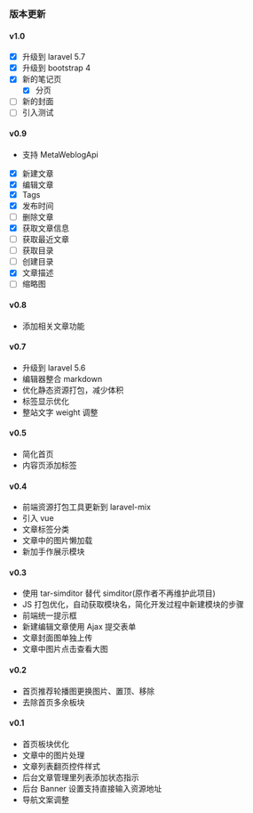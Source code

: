 ### 版本更新

#### v1.0

* [x] 升级到 laravel 5.7
* [x] 升级到 bootstrap 4
* [x] 新的笔记页
    * [x] 分页
* [ ] 新的封面
* [ ] 引入测试

#### v0.9

* 支持 MetaWeblogApi

* [x] 新建文章
* [x] 编辑文章
* [x] Tags
* [x] 发布时间
* [ ] 删除文章
* [x] 获取文章信息
* [ ] 获取最近文章
* [ ] 获取目录
* [ ] 创建目录
* [x] 文章描述
* [ ] 缩略图

#### v0.8

* 添加相关文章功能

#### v0.7

* 升级到 laravel 5.6
* 编辑器整合 markdown
* 优化静态资源打包，减少体积
* 标签显示优化
* 整站文字 weight 调整

#### v0.5

* 简化首页
* 内容页添加标签

#### v0.4

* 前端资源打包工具更新到 laravel-mix
* 引入 vue
* 文章标签分类
* 文章中的图片懒加载
* 新加手作展示模块

#### v0.3

* 使用 tar-simditor 替代 simditor(原作者不再维护此项目)
* JS 打包优化，自动获取模块名，简化开发过程中新建模块的步骤
* 前端统一提示框
* 新建编辑文章使用 Ajax 提交表单
* 文章封面图单独上传
* 文章中图片点击查看大图

#### v0.2

* 首页推荐轮播图更换图片、置顶、移除
* 去除首页多余板块

#### v0.1

* 首页板块优化
* 文章中的图片处理
* 文章列表翻页控件样式
* 后台文章管理里列表添加状态指示
* 后台 Banner 设置支持直接输入资源地址
* 导航文案调整

